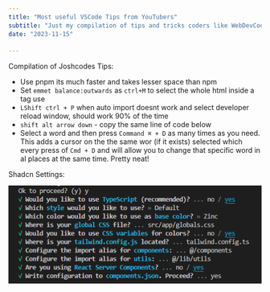 ```yaml
---
title: "Most useful VSCode Tips from YouTubers"
subtitle: "Just my compilation of tips and tricks coders like WebDevCody, JoshlikesCoding, Theo etc."
date: "2023-11-15"

---
```



Compilation of Joshcodes Tips:

 - Use pnpm its much faster and takes lesser space than npm 
 - Set `emmet balance:outwards` as `ctrl+M` to select the whole html inside a tag use
 - `LShift ctrl + P` when auto import doesnt work and select developer reload window, should work 90% of the time
 - `shift alt arrow down` - copy the same line of code below
 - Select a word  and then press  `Command ⌘ + D`  as many times as you need. This adds a cursor on the the same wor (if it exists) selected which every press of  `Cmd + D`  and will allow you to change that specific word in al places at the same time. Pretty neat!






Shadcn Settings:


![Alt text](image.png)